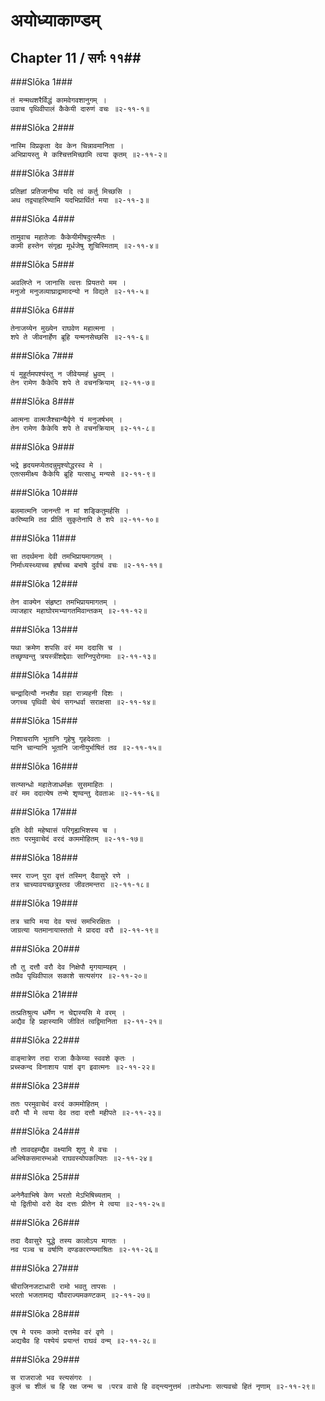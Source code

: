 अयोध्याकाण्डम्
===============================


## Chapter 11  / सर्गः ११##


###Slōka 1###


    तं मन्मथशरैर्विद्धं कामवेगवशानुगम् ।
    उवाच पृथिवीपालं कैकेयी दारुणं वचः ॥२-११-१॥


###Slōka 2###


    नास्मि विप्रकृता देव केन चिन्नावमानिता ।
    अभिप्रायस्तु मे कश्चित्तमिच्छामि त्वया कृतम् ॥२-११-२॥


###Slōka 3###


    प्रतिज्ञां प्रतिजानीष्व यदि त्वं कर्तु मिच्छसि ।
    अथ तद्व्याहरिष्यामि यदभिप्रार्थितं मया ॥२-११-३॥


###Slōka 4###


    तामुवाच महातेजाः कैकेयीमीषदुत्स्मैतः ।
    कामी हस्तेन संगृह्य मूर्धजेषु शुचिस्मिताम् ॥२-११-४॥


###Slōka 5###


    अवलिप्ते न जानासि त्वत्तः प्रियतरो मम ।
    मनुजो मनुजव्याघ्राद्रामादन्यो न विद्यते ॥२-११-५॥


###Slōka 6###


    तेनाजय्येन मुख्येन राघवेण महात्मना ।
    शपे ते जीवनार्हेण ब्रूहि यन्मनसेच्छसि ॥२-११-६॥


###Slōka 7###


    यं मुहूर्तमपश्यंस्तु न जीवेयमहं ध्रुवम् ।
    तेन रामेण कैकेयि शपे ते वचनक्रियाम् ॥२-११-७॥


###Slōka 8###


    आत्मना वात्मजैश्चान्यैर्वृणे यं मनुजर्षभम् ।
    तेन रामेण कैकेयि शपे ते वचनक्रियाम् ॥२-११-८॥


###Slōka 9###


    भद्रे हृदयमप्येतदन्नुमृश्योद्धरस्व मे ।
    एतत्समीक्ष्य कैकेयि ब्रूहि यत्साधु मन्यसे ॥२-११-९॥


###Slōka 10###


    बलमात्मनि जानन्ती न मां शङ्कितुमर्हसि ।
    करिष्यामि तव प्रीतिं सुकृतेनापि ते शपे ॥२-११-१०॥


###Slōka 11###


    सा तदर्थमना देवी तमभिप्रायमागतम् ।
    निर्माध्यस्थ्याच्च हर्षाच्च बभाषे दुर्वचं वचः ॥२-११-११॥


###Slōka 12###


    तेन वाक्येन संहृष्टा तमभिप्रायमागतम् ।
    व्याजहार महाघोरमभ्यागतमिवान्तकम् ॥२-११-१२॥


###Slōka 13###


    यथा क्रमेण शपसि वरं मम ददासि च ।
    तच्छृण्वन्तु त्रयस्त्रींशद्देवाः साग्निपुरोगमाः ॥२-११-१३॥


###Slōka 14###


    चन्द्रादित्यौ नभशैव ग्रहा रात्र्यहनी दिशः ।
    जगच्च पृथिवी चेयं सगन्धर्वा सराक्षसा ॥२-११-१४॥


###Slōka 15###


    निशाचराणि भूतानि गृहेषु गृहदेवताः ।
    यानि चान्यानि भूतानि जानीयुर्भाषितं तव ॥२-११-१५॥


###Slōka 16###


    सत्य्सन्धो महातेजाधर्मज्ञः सुसमाहितः ।
    वरं मम ददात्येष तन्मे शृण्वन्तु देवताअः ॥२-११-१६॥


###Slōka 17###


    इति देवी महेष्वासं परिगृह्यभिशस्य च ।
    ततः परमुवाचेदं वरदं काममोहितम् ॥२-११-१७॥


###Slōka 18###


    स्मर राज्न् पुरा वृत्तं तस्मिन् दैवासुरे रणे ।
    तत्र चाच्यावयच्छत्रुस्तव जीवतमन्तरा ॥२-११-१८॥


###Slōka 19###


    तत्र चापि मया देव यत्त्वं समभिरक्षितः ।
    जाग्रत्या यतमानायास्ततो मे प्राददा वरौ ॥२-११-१९॥


###Slōka 20###


    तौ तु दत्तौ वरौ देव निक्षेपौ मृगयाम्यहम् ।
    तथैव पृथिवीपाल सकाशे सत्यसंगर ॥२-११-२०॥


###Slōka 21###


    तत्प्रतिश्रुत्य धर्मेण न चेद्दास्यसि मे वरम् ।
    अद्यैव हि प्रहास्यामि जीवितं त्वद्विमानिता ॥२-११-२१॥


###Slōka 22###


    वाङ्मात्रेण तदा राजा कैकेय्या स्ववशे कृतः ।
    प्रच्स्कन्द विनाशाय पाशं वृग इवात्मनः ॥२-११-२२॥


###Slōka 23###


    ततः परमुवाचेदं वरदं काममोहितम् ।
    वरौ यौ मे त्वया देव तदा दत्तौ महीपते ॥२-११-२३॥


###Slōka 24###


    तौ तावदहम्द्यैव वक्ष्यामि शृणु मे वचः ।
    अभिषेकसमारम्भओ राघवस्योपकल्पितः ॥२-११-२४॥


###Slōka 25###


    अनेनैवाभिषे केण भरतो मेऽभिषिच्यताम् ।
    यो द्वितीयो वरो देव दत्तः प्रीतेन मे त्वया ॥२-११-२५॥


###Slōka 26###


    तदा दैवासुरे युद्धे तस्य कालोऽय मागतः ।
    नव पञ्च च वर्षाणि दण्डकारण्यमाश्रितः ॥२-११-२६॥


###Slōka 27###


    चीराजिनजटाधारी रामो भवतु तापसः ।
    भरतो भजतामद्य यौवराज्यमकण्टकम् ॥२-११-२७॥


###Slōka 28###


    एष मे परमः कामो दत्तमेव वरं वृणे ।
    अद्यचैव हि पश्येयं प्रयान्तं राघवं वन्म् ॥२-११-२८॥


###Slōka 29###


    स राजराजो भव स्त्यसंगरः ।
    कुलं च शीलं च हि रक्ष जन्म च ।परत्र वासे हि वद्न्त्यनुत्तमं ।तपोधनाः सत्यवचो हितं नृणाम् ॥२-११-२९॥



